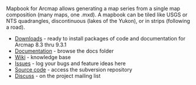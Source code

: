 Mapbook for Arcmap allows generating a map series from a single map composition (many maps, one .mxd). A mapbook can be tiled like USGS or NTS quadrangles, discontinuous (lakes of the Yukon), or in strips (following a road).

  * [Downloads](http://code.google.com/p/arcmapbook/downloads/list) - ready to install packages of code and documentation for Arcmap 8.3 thru 9.3.1
  * [Documentation](http://arcmapbook.googlecode.com/svn/trunk/docs/) - browse the docs folder
  * [Wiki](http://code.google.com/p/arcmapbook/wiki/FrontPage) - knowledge base
  * [Issues](http://code.google.com/p/arcmapbook/issues/list) - log your bugs and feature ideas here
  * [Source code](http://code.google.com/p/arcmapbook/source) - access the subversion repository
  * [Discuss](http://groups.google.com/group/arcmapbook) - on the project mailing list